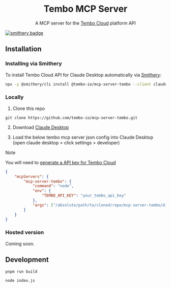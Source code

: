 <h1 align="center">Tembo MCP Server</h1>

<p align="center">A MCP server for the <a href="https://cloud.tembo.io">Tembo Cloud</a> platform API</p>

[![smithery badge](https://smithery.ai/badge/@tembo-io/mcp-server-tembo)](https://smithery.ai/server/@tembo-io/mcp-server-tembo)

## Installation

### Installing via Smithery

To install Tembo Cloud API for Claude Desktop automatically via [Smithery](https://smithery.ai/server/@tembo-io/mcp-server-tembo):

```bash
npx -y @smithery/cli install @tembo-io/mcp-server-tembo --client claude
```

### Locally

1. Clone this repo

```
git clone https://github.com/tembo-io/mcp-server-tembo.git
```

2. Download [Claude Desktop](https://www.anthropic.com/products/claude-3-opus-desktop)

3. Load the below tembo mcp server json config into Claude Desktop (open claude desktop > click settings > developer)

> [!NOTE]
> You will need to [generate a API key for Tembo Cloud](https://tembo.io/docs/development/api)

```json
{
	"mcpServers": {
		"mcp-server-tembo": {
			"command": "node",
			"env": {
				"TEMBO_API_KEY": "your_tembo_api_key"
			},
			"args": ["/absolute/path/to/cloned/repo/mcp-server-tembo/dist/index.js"]
		}
	}
}
```

### Hosted version

Coming soon.

## Development

```
pnpm run build
```

```
node index.js
```
